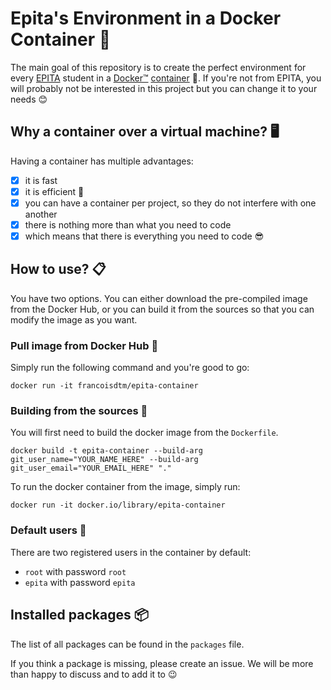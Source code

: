 # Epita's Environment in a Docker Container 🐳

The main goal of this repository is to create the perfect environment for every [EPITA](https://www.epita.fr) student in a [Docker™](https://www.docker.com) [container](https://www.docker.com/resources/what-container) 🤯. If you're not from EPITA, you will probably not be interested in this project but you can change it to your needs 😊

## Why a container over a virtual machine? 🖥

Having a container has multiple advantages:
- [x] it is fast
- [x] it is efficient 🚀
- [x] you can have a container per project, so they do not interfere with one another
- [x] there is nothing more than what you need to code
- [x] which means that there is everything you need to code 😎

## How to use? 📋

You have two options. You can either download the pre-compiled image from the Docker Hub, or you can build it from the sources so that you can modify the image as you want.

### Pull image from Docker Hub 🐳

Simply run the following command and you're good to go:

    docker run -it francoisdtm/epita-container

### Building from the sources 📝

You will first need to build the docker image from the `Dockerfile`.

    docker build -t epita-container --build-arg git_user_name="YOUR_NAME_HERE" --build-arg git_user_email="YOUR_EMAIL_HERE" "."

To run the docker container from the image, simply run:

    docker run -it docker.io/library/epita-container

### Default users 👬

There are two registered users in the container by default:

- `root` with password `root`
- `epita` with password `epita`

## Installed packages 📦

The list of all packages can be found in the `packages` file.

If you think a package is missing, please create an issue. We will be more than happy to discuss and to add it to 😉